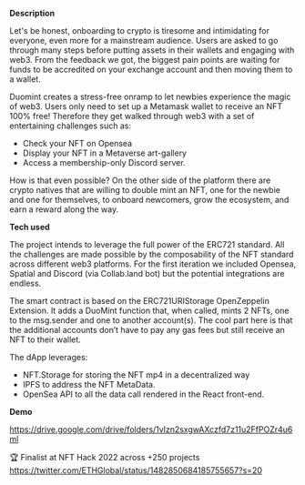 **Description**

Let's be honest, onboarding to crypto is tiresome and intimidating for everyone, even more for a mainstream audience. Users are asked to go through many steps before putting assets in their wallets and engaging with web3. From the feedback we got, the biggest pain points are waiting for funds to be accredited on your exchange account and then moving them to a wallet.

Duomint creates a stress-free onramp to let newbies experience the magic of web3. Users only need to set up a Metamask wallet to receive an NFT 100% free! Therefore they get walked through web3 with a set of entertaining challenges such as: 
- Check your NFT on Opensea
- Display your NFT in a Metaverse art-gallery
- Access a membership-only Discord server. 

How is that even possible? On the other side of the platform there are crypto natives that are willing to double mint an NFT, one for the newbie and one for themselves, to onboard newcomers, grow the ecosystem, and earn a reward along the way.

**Tech used**

The project intends to leverage the full power of the ERC721 standard. All the challenges are made possible by the composability of the NFT standard across different web3 platforms. For the first iteration we included Opensea, Spatial and Discord (via Collab.land bot) but the potential integrations are endless.

The smart contract is based on the ERC721URIStorage OpenZeppelin Extension. It adds a DuoMint function that, when called, mints 2 NFTs, one to the msg.sender and one to another account(s). The cool part here is that the additional accounts don’t have to pay any gas fees but still receive an NFT to their wallet.

The dApp leverages:
- NFT.Storage for storing the NFT mp4 in a decentralized way
- IPFS to address the NFT MetaData.
- OpenSea API to all the data call rendered in the React front-end. 

**Demo**

https://drive.google.com/drive/folders/1vlzn2sxgwAXczfd7z11u2FfPOZr4u6ml 

🏆 Finalist at NFT Hack 2022 across +250 projects https://twitter.com/ETHGlobal/status/1482850684185755657?s=20 
